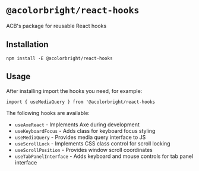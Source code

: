 # `@acolorbright/react-hooks`

ACB's package for reusable React hooks

## Installation

`npm install -E @acolorbright/react-hooks`

## Usage

After installing import the hooks you need, for example:

`import { useMediaQuery } from '@acolorbright/react-hooks`

The following hooks are available:

- `useAxeReact` - Implements Axe during development
- `useKeyboardFocus` - Adds class for keyboard focus styling
- `useMediaQuery` - Provides media query interface to JS
- `useScrollLock` - Implements CSS class control for scroll locking
- `useScrollPosition` - Provides window scroll coordinates
- `useTabPanelInterface` - Adds keyboard and mouse controls for tab panel interface
